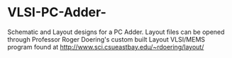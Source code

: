 # VLSI-PC-Adder-
Schematic and Layout designs for a PC Adder. Layout files can be opened through Professor Roger Doering's custom built Layout VLSI/MEMS program found at http://www.sci.csueastbay.edu/~rdoering/layout/

